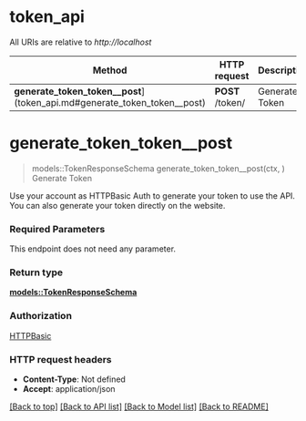 # token_api

All URIs are relative to *http://localhost*

Method | HTTP request | Description
------------- | ------------- | -------------
**generate_token_token__post**](token_api.md#generate_token_token__post) | **POST** /token/ | Generate Token


# **generate_token_token__post**
> models::TokenResponseSchema generate_token_token__post(ctx, )
Generate Token

Use your account as HTTPBasic Auth to generate your token to use the API. You can also generate your token directly on the website.

### Required Parameters
This endpoint does not need any parameter.

### Return type

[**models::TokenResponseSchema**](TokenResponseSchema.md)

### Authorization

[HTTPBasic](../README.md#HTTPBasic)

### HTTP request headers

 - **Content-Type**: Not defined
 - **Accept**: application/json

[[Back to top]](#) [[Back to API list]](../README.md#documentation-for-api-endpoints) [[Back to Model list]](../README.md#documentation-for-models) [[Back to README]](../README.md)

